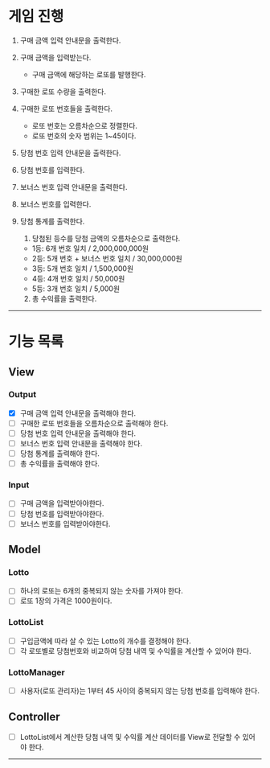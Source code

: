 # 게임 진행

1. 구매 금액 입력 안내문을 출력한다.
2. 구매 금액을 입력받는다.
    - 구매 금액에 해당하는 로또를 발행한다.
3. 구매한 로또 수량을 출력한다.
4. 구매한 로또 번호들을 출력한다.
    - 로또 번호는 오름차순으로 정렬한다.
    - 로또 번호의 숫자 범위는 1~45이다.
5. 당첨 번호 입력 안내문을 출력한다.
6. 당첨 번호를 입력한다.
7. 보너스 번호 입력 안내문을 출력한다.
8. 보너스 번호를 입력한다.
9. 당첨 통계를 출력한다.
    1) 당첨된 등수를 당첨 금액의 오름차순으로 출력한다.

    - 1등: 6개 번호 일치 / 2,000,000,000원
    - 2등: 5개 번호 + 보너스 번호 일치 / 30,000,000원
    - 3등: 5개 번호 일치 / 1,500,000원
    - 4등: 4개 번호 일치 / 50,000원
    - 5등: 3개 번호 일치 / 5,000원

    2) 총 수익률을 출력한다.

---

# 기능 목록

## View

### Output

- [X] 구매 금액 입력 안내문을 출력해야 한다.
- [ ] 구매한 로또 번호들을 오름차순으로 출력해야 한다.
- [ ] 당첨 번호 입력 안내문을 출력해야 한다.
- [ ] 보너스 번호 입력 안내문을 출력해야 한다.
- [ ] 당첨 통계를 출력해야 한다.
- [ ] 총 수익률을 출력해야 한다.

### Input

- [ ] 구매 금액을 입력받아야한다.
- [ ] 당첨 번호를 입력받아야한다.
- [ ] 보너스 번호를 입력받아야한다.

## Model

### Lotto

- [ ] 하나의 로또는 6개의 중복되지 않는 숫자를 가져야 한다.
- [ ] 로또 1장의 가격은 1000원이다.

### LottoList
- [ ] 구입금액에 따라 살 수 있는 Lotto의 개수를 결정해야 한다.
- [ ] 각 로또별로 당첨번호와 비교하여 당첨 내역 및 수익률을 계산할 수 있어야 한다.

### LottoManager
- [ ] 사용자(로또 관리자)는 1부터 45 사이의 중복되지 않는 당첨 번호를 입력해야 한다. 

## Controller
- [ ] LottoList에서 계산한 당첨 내역 및 수익률 계산 데이터를 View로 전달할 수 있어야 한다.

---